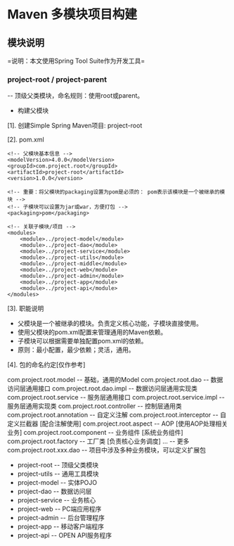 # Maven 多模块项目构建

## 模块说明

=说明：本文使用Spring Tool Suite作为开发工具=

### project-root / project-parent

-- 顶级父类模块，命名规则：使用root或parent。

* 构建父模块

[1]. 创建Simple Spring Maven项目: project-root

[2]. pom.xml
```
<!-- 父模块基本信息 -->
<modelVersion>4.0.0</modelVersion>
<groupId>com.project.root</groupId>
<artifactId>project-root</artifactId>
<version>1.0.0</version>

<!-- 重要：将父模块的packaging设置为pom是必须的： pom表示该模块是一个被继承的模块 -->
<!-- 子模块可以设置为jar或war，方便打包 -->
<packaging>pom</packaging>

<!-- 关联子模块/项目 -->
<modules>
	<module>../project-model</module>
	<module>../project-dao</module>
	<module>../project-service</module>
	<module>../project-utils</module>
	<module>../project-middle</module>
	<module>../project-web</module>
	<module>../project-admin</module>
	<module>../project-app</module>
	<module>../project-api</module>
</modules>
```

[3]. 职能说明

* 父模块是一个被继承的模块。负责定义核心功能，子模块直接使用。
* 使用父模块的pom.xml配置来管理通用的Maven依赖。
* 子模块可以根据需要单独配置pom.xml的依赖。
* 原则：最小配置，最少依赖；灵活，通用。

[4]. 包的命名约定[仅作参考]

com.project.root.model  			-- 基础，通用的Model
com.project.root.dao 				-- 数据访问层通用接口
com.project.root.dao.impl  			-- 数据访问层通用实现类
com.project.root.service   			-- 服务层通用接口
com.project.root.service.impl   	-- 服务层通用实现类
com.project.root.controller   		-- 控制层通用类
com.project.root.annotation 		-- 自定义注解
com.project.root.interceptor 		-- 自定义拦截器 [配合注解使用]
com.project.root.aspect				-- AOP [使用AOP处理相关业务]
com.project.root.component  		-- 业务组件 [系统业务组件]
com.project.root.factory    		-- 工厂类 [负责核心业务调度]
...									-- 更多
com.project.root.xxx.dao			-- 项目中涉及多种业务模块，可以定义扩展包

* project-root 		-- 顶级父类模块
* project-utils 	-- 通用工具模块
* project-model 	-- 实体POJO
* project-dao 		-- 数据访问层
* project-service 	-- 业务核心
* project-web 		-- PC端应用程序
* project-admin 	-- 后台管理程序
* project-app 		-- 移动客户端程序
* project-api 		-- OPEN API服务程序